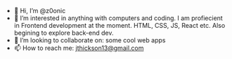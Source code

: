 - 👋 Hi, I’m @z0onic
- 👀 I’m interested in anything with computers and coding. I am profiecient in Frontend development at the moment. HTML, CSS, JS, React etc. Also begining to explore back-end dev.
- 💞️ I’m looking to collaborate on: some cool web apps
- 📫 How to reach me: jthickson13@gmail.com

<!---
z0onic/z0onic is a ✨ special ✨ repository because its `README.md` (this file) appears on your GitHub profile.
You can click the Preview link to take a look at your changes.
--->

